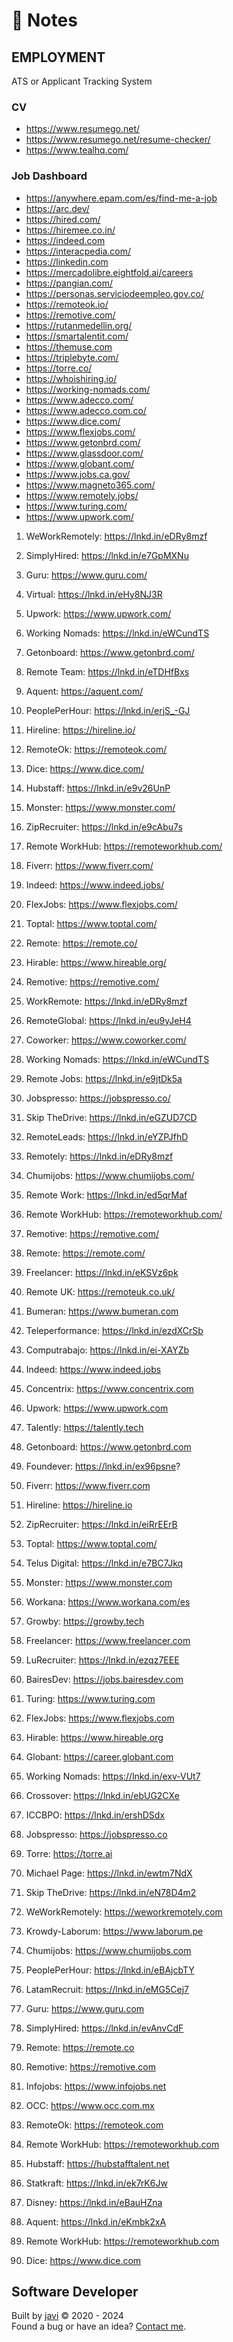 # :memo: Notes
## EMPLOYMENT
ATS or Applicant Tracking System
### CV
- https://www.resumego.net/
- https://www.resumego.net/resume-checker/
- https://www.tealhq.com/
### Job Dashboard
- https://anywhere.epam.com/es/find-me-a-job
- https://arc.dev/
- https://hired.com/
- https://hiremee.co.in/
- https://indeed.com
- https://interacpedia.com/
- https://linkedin.com
- https://mercadolibre.eightfold.ai/careers
- https://pangian.com/
- https://personas.serviciodeempleo.gov.co/
- https://remoteok.io/
- https://remotive.com/
- https://rutanmedellin.org/
- https://smartalentit.com/
- https://themuse.com
- https://triplebyte.com/
- https://torre.co/
- https://whoishiring.io/
- https://working-nomads.com/
- https://www.adecco.com/
- https://www.adecco.com.co/
- https://www.dice.com/
- https://www.flexjobs.com/
- https://www.getonbrd.com/
- https://www.glassdoor.com/
- https://www.globant.com/
- https://www.jobs.ca.gov/
- https://www.magneto365.com/
- https://www.remotely.jobs/
- https://www.turing.com/
- https://www.upwork.com/

1. WeWorkRemotely: https://lnkd.in/eDRy8mzf
2. SimplyHired: https://lnkd.in/e7GpMXNu
3. Guru: https://www.guru.com/
4. Virtual: https://lnkd.in/eHy8NJ3R
5. Upwork: https://www.upwork.com/
6. Working Nomads: https://lnkd.in/eWCundTS
7. Getonboard: https://www.getonbrd.com/
8. Remote Team: https://lnkd.in/eTDHfBxs
9. Aquent: https://aquent.com/
10. PeoplePerHour: https://lnkd.in/erjS_-GJ
11. Hireline: https://hireline.io/
12. RemoteOk: https://remoteok.com/
13. Dice: https://www.dice.com/
14. Hubstaff: https://lnkd.in/e9v26UnP
15. Monster: https://www.monster.com/
16. ZipRecruiter: https://lnkd.in/e9cAbu7s
17. Remote WorkHub: https://remoteworkhub.com/
18. Fiverr: https://www.fiverr.com/
19. Indeed: https://www.indeed.jobs/
20. FlexJobs: https://www.flexjobs.com/
21. Toptal: https://www.toptal.com/
22. Remote: https://remote.co/
23. Hirable: https://www.hireable.org/
24. Remotive: https://remotive.com/
25. WorkRemote: https://lnkd.in/eDRy8mzf
26. RemoteGlobal: https://lnkd.in/eu9yJeH4
27. Coworker: https://www.coworker.com/
28. Working Nomads: https://lnkd.in/eWCundTS
29. Remote Jobs: https://lnkd.in/e9jtDk5a
30. Jobspresso: https://jobspresso.co/
31. Skip TheDrive: https://lnkd.in/eGZUD7CD
32. RemoteLeads: https://lnkd.in/eYZPJfhD
33. Remotely: https://lnkd.in/eDRy8mzf
34. Chumijobs: https://www.chumijobs.com/
35. Remote Work: https://lnkd.in/ed5qrMaf
36. Remote WorkHub: https://remoteworkhub.com/
37. Remotive: https://remotive.com/
38. Remote: https://remote.com/
39. Freelancer: https://lnkd.in/eKSVz6pk
40. Remote UK: https://remoteuk.co.uk/

1. Bumeran: https://www.bumeran.com
2. Teleperformance: https://lnkd.in/ezdXCrSb
3. Computrabajo: https://lnkd.in/ei-XAYZb
4. Indeed: https://www.indeed.jobs
5. Concentrix: https://www.concentrix.com
6. Upwork: https://www.upwork.com
7. Talently: https://talently.tech
8. Getonboard: https://www.getonbrd.com
9. Foundever: https://lnkd.in/ex96psne?
10. Fiverr: https://www.fiverr.com
11. Hireline: https://hireline.io
12. ZipRecruiter: https://lnkd.in/eiRrEErB
13. Toptal: https://www.toptal.com/
14. Telus Digital: https://lnkd.in/e7BC7Jkq
15. Monster: https://www.monster.com
16. Workana: https://www.workana.com/es
17. Growby: https://growby.tech
18. Freelancer: https://www.freelancer.com
19. LuRecruiter: https://lnkd.in/ezqz7EEE
20. BairesDev: https://jobs.bairesdev.com
21. Turing: https://www.turing.com
22. FlexJobs: https://www.flexjobs.com
23. Hirable: https://www.hireable.org
24. Globant: https://career.globant.com
25. Working Nomads: https://lnkd.in/exv-VUt7
26. Crossover: https://lnkd.in/ebUG2CXe
27. ICCBPO: https://lnkd.in/ershDSdx
28. Jobspresso: https://jobspresso.co
29. Torre: https://torre.ai
30. Michael Page: https://lnkd.in/ewtm7NdX
31. Skip TheDrive: https://lnkd.in/eN78D4m2
32. WeWorkRemotely: https://weworkremotely.com
33. Krowdy-Laborum: https://www.laborum.pe
34. Chumijobs: https://www.chumijobs.com
35. PeoplePerHour: https://lnkd.in/eBAjcbTY
36. LatamRecruit: https://lnkd.in/eMG5Cej7
37. Guru: https://www.guru.com
38. SimplyHired: https://lnkd.in/evAnvCdF
39. Remote: https://remote.co
40. Remotive: https://remotive.com
41. Infojobs: https://www.infojobs.net
42. OCC: https://www.occ.com.mx
43. RemoteOk: https://remoteok.com
44. Remote WorkHub: https://remoteworkhub.com
45. Hubstaff: https://hubstafftalent.net
46. Statkraft: https://lnkd.in/ek7rK6Jw
47. Disney: https://lnkd.in/eBauHZna
48. Aquent: https://lnkd.in/eKmbk2xA
49. Remote WorkHub: https://remoteworkhub.com
50. Dice: https://www.dice.com
## Software Developer
Built by [javi](https://github.com/javierandres-dev/) :copyright: 2020 - 2024  
Found a bug or have an idea? [Contact me](https://www.linkedin.com/in/javierandres-dev/).
